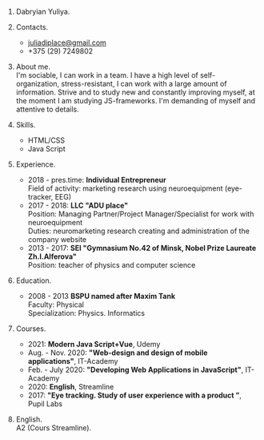 1. Dabryian Yuliya.
2. Contacts.
     * juliadiplace@gmail.com
     * +375 (29) 7249802
3. About me.  
I'm sociable, I can work in a team. I have a high level of self-organization,
stress-resistant, I can work with a large amount of information. Strive and
to study new and constantly improving myself, at the moment I am
studying JS-frameworks. I'm demanding of myself and attentive to details.
4. Skills.
   * HTML/CSS
   * Java Script
   
5. Experience.
                       
   * 2018 - pres.time: **Individual Entrepreneur**   
                       Field of activity: marketing research using neuroequipment (eye-tracker, EEG)
   * 2017 - 2018:      **LLC "ADU place"**  
                       Position: Managing Partner/Project Manager/Specialist for
                       work with neuroequipment  
                       Duties: neuromarketing research creating and administration
                       of the company website
   * 2013 - 2017:      **SEI "Gymnasium No.42 of Minsk, Nobel Prize Laureate Zh.I.Alferova"**  
                       Position: teacher of physics and computer science      
 6. Education.
     * 2008 - 2013  **BSPU named after Maxim Tank**  
                    Faculty: Physical  
                    Specialization: Physics. Informatics  
 7. Courses.
    * 2021: **Modern Java Script+Vue**, Udemy
    * Aug. - Nov. 2020: **"Web-design and design of mobile applications"**, IT-Academy                       
    * Feb. - July 2020: **"Developing Web Applications in JavaScript"**, IT-Academy  
    * 2020: **English**, Streamline 
    * 2017: **"Eye tracking. Study of user experience with a product ”**, Pupil Labs                  
  8. English.  
     A2 (Cours Streamline).                  

